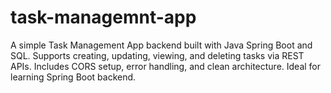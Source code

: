 # task-managemnt-app
  A simple Task Management App backend built with Java Spring Boot and SQL. Supports creating, updating, viewing, and deleting tasks via REST APIs. Includes CORS setup, error handling, and clean architecture. Ideal for learning Spring Boot backend.
